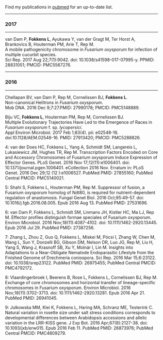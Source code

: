 
Find my publications in [pubmed](https://www.ncbi.nlm.nih.gov/pubmed/?term=Fokkens+L+[auth]) for an up-to-date list.  

____
### 2017
____  
  
van Dam P, **Fokkens L**, Ayukawa Y, van der Gragt M, Ter Horst A, Brankovics B,
Houterman PM, Arie T, Rep M.  
A mobile pathogenicity chromosome in _Fusarium oxysporum_ for infection of multiple cucurbit species.  
Sci Rep. 2017 Aug 22;7(1):9042. doi: 10.1038/s41598-017-07995-y. PPMID: 28831051; PMCID: PMC5567276.  
 
____
### 2016
____  
  
Chellapan BV, van Dam P, Rep M, Cornelissen BJ, **Fokkens L**.  
Non-canonical Helitrons in _Fusarium oxysporum_.  
Mob DNA. 2016 Dec 9;7:27.PMID: 27990178; PMCID: PMC5148889.  
  
Biju VC, **Fokkens L**, Houterman PM, Rep M, Cornelissen BJ.  
Multiple Evolutionary Trajectories Have Led to the Emergence of Races in _Fusarium oxysporum_ f. sp.
_lycopersici_.  
Appl Environ Microbiol. 2017 Feb 1;83(4). pii: e02548-16. doi:10.1128/AEM.02548-16. PMID: 27913420; PMCID: PMC5288826.


4: van der Does HC, Fokkens L, Yang A, Schmidt SM, Langereis L, Lukasiewicz JM,
Hughes TR, Rep M. Transcription Factors Encoded on Core and Accessory Chromosomes
of Fusarium oxysporum Induce Expression of Effector Genes. PLoS Genet. 2016 Nov
17;12(11):e1006401. doi: 10.1371/journal.pgen.1006401. eCollection 2016 Nov.
Erratum in: PLoS Genet. 2016 Dec 29;12 (12 ):e1006527. PubMed PMID: 27855160;
PubMed Central PMCID: PMC5140021.


5: Shahi S, Fokkens L, Houterman PM, Rep M. Suppressor of fusion, a Fusarium
oxysporum homolog of Ndt80, is required for nutrient-dependent regulation of
anastomosis. Fungal Genet Biol. 2016 Oct;95:49-57. doi:
10.1016/j.fgb.2016.08.005. Epub 2016 Aug 13. PubMed PMID: 27531696.


6: van Dam P, Fokkens L, Schmidt SM, Linmans JH, Kistler HC, Ma LJ, Rep M.
Effector profiles distinguish formae speciales of Fusarium oxysporum. Environ
Microbiol. 2016 Nov;18(11):4087-4102. doi: 10.1111/1462-2920.13445. Epub 2016 Jul
29. PubMed PMID: 27387256.


7: Zhang L, Zhou Z, Guo Q, Fokkens L, Miskei M, Pócsi I, Zhang W, Chen M, Wang L,
Sun Y, Donzelli BG, Gibson DM, Nelson DR, Luo JG, Rep M, Liu H, Yang S, Wang J,
Krasnoff SB, Xu Y, Molnár I, Lin M. Insights into Adaptations to a Near-Obligate 
Nematode Endoparasitic Lifestyle from the Finished Genome of Drechmeria
coniospora. Sci Rep. 2016 Mar 15;6:23122. doi: 10.1038/srep23122. PubMed PMID:
26975455; PubMed Central PMCID: PMC4792172.


8: Vlaardingerbroek I, Beerens B, Rose L, Fokkens L, Cornelissen BJ, Rep M.
Exchange of core chromosomes and horizontal transfer of lineage-specific
chromosomes in Fusarium oxysporum. Environ Microbiol. 2016 Nov;18(11):3702-3713. 
doi: 10.1111/1462-2920.13281. Epub 2016 Apr 21. PubMed PMID: 26941045.


9: Julkowska MM, Klei K, Fokkens L, Haring MA, Schranz ME, Testerink C. Natural
variation in rosette size under salt stress conditions corresponds to
developmental differences between Arabidopsis accessions and allelic variation in
the LRR-KISS gene. J Exp Bot. 2016 Apr;67(8):2127-38. doi: 10.1093/jxb/erw015.
Epub 2016 Feb 11. PubMed PMID: 26873976; PubMed Central PMCID: PMC4809279.




